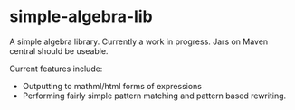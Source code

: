 # simple-algebra-lib
A simple algebra library. Currently a work in progress. Jars on Maven central should be useable.

Current features include:
- Outputting to mathml/html forms of expressions
- Performing fairly simple pattern matching and pattern based rewriting.

